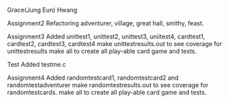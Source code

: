 Grace(Jung Eun) Hwang

Assignment2
Refactoring adventurer, village, great hall, smithy, feast.

Assignment3
Added unittest1, unittest2, unittest3, uniitest4, cardtest1, cardtest2, cardtest3, cardtest4
make unittestresults.out to see coverage for unittestresults
make all to create all play-able card game and tests.

Test
Added testme.c

Assignment4
Added randomtestcard1, randomtestcard2 and randomtestadventurer
make randomtestresults.out to see coverage for randomtestcards.
make all to create all play-able card game and tests.
